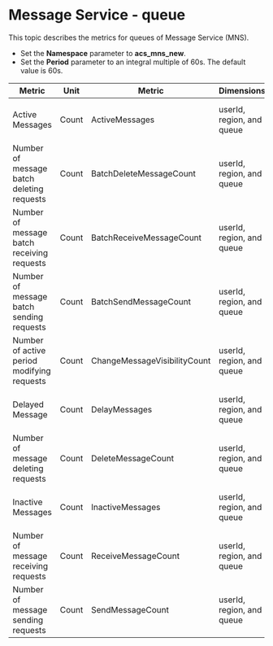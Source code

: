 # Message Service - queue

This topic describes the metrics for queues of Message Service \(MNS\).

-   Set the **Namespace** parameter to **acs\_mns\_new**.
-   Set the **Period** parameter to an integral multiple of 60s. The default value is 60s.

|Metric|Unit|Metric|Dimensions|Statistics|
|------|----|------|----------|----------|
|Active Messages|Count|ActiveMessages|userId, region, and queue|Maximum, Minimum, and Average|
|Number of message batch deleting requests|Count|BatchDeleteMessageCount|userId, region, and queue|Maximum, Minimum, and Average|
|Number of message batch receiving requests|Count|BatchReceiveMessageCount|userId, region, and queue|Maximum, Minimum, and Average|
|Number of message batch sending requests|Count|BatchSendMessageCount|userId, region, and queue|Maximum, Minimum, and Average|
|Number of active period modifying requests|Count|ChangeMessageVisibilityCount|userId, region, and queue|Maximum, Minimum, and Average|
|Delayed Message|Count|DelayMessages|userId, region, and queue|Maximum, Minimum, and Average|
|Number of message deleting requests|Count|DeleteMessageCount|userId, region, and queue|Maximum, Minimum, and Average|
|Inactive Messages|Count|InactiveMessages|userId, region, and queue|Maximum, Minimum, and Average|
|Number of message receiving requests|Count|ReceiveMessageCount|userId, region, and queue|Maximum, Minimum, and Average|
|Number of message sending requests|Count|SendMessageCount|userId, region, and queue|Maximum, Minimum, and Average|

